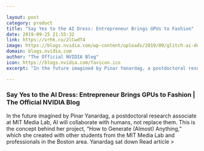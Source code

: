 ```yaml
---

layout: post
category: product
title: "Say Yes to the AI Dress: Entrepreneur Brings GPUs to Fashion"
date: 2019-09-25 21:55:32
link: https://vrhk.co/2lCwdT4
image: https://blogs.nvidia.com/wp-content/uploads/2019/09/glitch-ai-design.png
domain: blogs.nvidia.com
author: "The Official NVIDIA Blog"
icon: https://blogs.nvidia.com/favicon.ico
excerpt: "In the future imagined by Pinar Yanardag, a postdoctoral research associate at MIT Media Lab, AI will collaborate with humans, not replace them. This is the concept behind her project, “How to Generate (Almost) Anything,” which she created with other students from the MIT Media Lab and professionals in the Boston area. Yanardag sat down Read article &gt;"

---
```


### Say Yes to the AI Dress: Entrepreneur Brings GPUs to Fashion | The Official NVIDIA Blog

In the future imagined by Pinar Yanardag, a postdoctoral research associate at MIT Media Lab, AI will collaborate with humans, not replace them. This is the concept behind her project, “How to Generate (Almost) Anything,” which she created with other students from the MIT Media Lab and professionals in the Boston area. Yanardag sat down Read article &gt;
